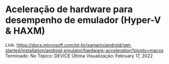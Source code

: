 # Aceleração de hardware para desempenho de emulador (Hyper-V & HAXM)

Link: https://docs.microsoft.com/pt-br/xamarin/android/get-started/installation/android-emulator/hardware-acceleration?pivots=macos
Terminado: No
Tópico: DEVICE
Última Visualização: February 17, 2022
